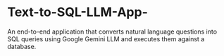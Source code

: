 # Text-to-SQL-LLM-App-
An end-to-end application that converts natural language questions into SQL queries using Google Gemini LLM and executes them against a database.

